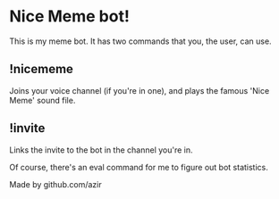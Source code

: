 # Nice Meme bot!
This is my meme bot.
It has two commands that you, the user, can use.
## !nicememe
Joins your voice channel (if you're in one), and plays the famous 'Nice Meme' sound file.

## !invite
Links the invite to the bot in the channel you're in.

Of course, there's an eval command for me to figure out bot statistics.

Made by github.com/azir
